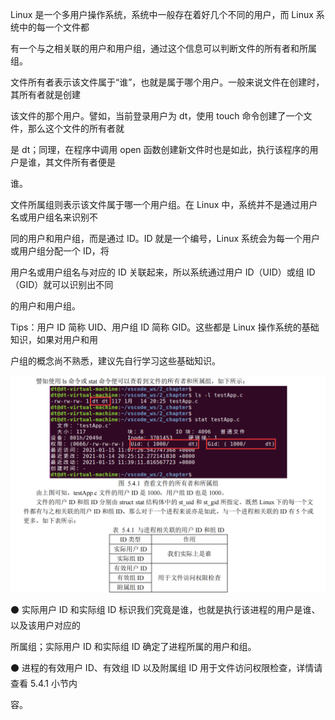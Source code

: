 Linux 是一个多用户操作系统，系统中一般存在着好几个不同的用户，而 Linux 系统中的每一个文件都

有一个与之相关联的用户和用户组，通过这个信息可以判断文件的所有者和所属组。

文件所有者表示该文件属于“谁”，也就是属于哪个用户。一般来说文件在创建时，其所有者就是创建

该文件的那个用户。譬如，当前登录用户为 dt，使用 touch 命令创建了一个文件，那么这个文件的所有者就

是 dt；同理，在程序中调用 open 函数创建新文件时也是如此，执行该程序的用户是谁，其文件所有者便是

谁。

文件所属组则表示该文件属于哪一个用户组。在 Linux 中，系统并不是通过用户名或用户组名来识别不

同的用户和用户组，而是通过 ID。ID 就是一个编号，Linux 系统会为每一个用户或用户组分配一个 ID，将

用户名或用户组名与对应的 ID 关联起来，所以系统通过用户 ID（UID）或组 ID（GID）就可以识别出不同

的用户和用户组。

Tips：用户 ID 简称 UID、用户组 ID 简称 GID。这些都是 Linux 操作系统的基础知识，如果对用户和用

户组的概念尚不熟悉，建议先自行学习这些基础知识。

![1730896459767](images/0.总览/1730896459767.png)



⚫ 实际用户 ID 和实际组 ID 标识我们究竟是谁，也就是执行该进程的用户是谁、以及该用户对应的

所属组；实际用户 ID 和实际组 ID 确定了进程所属的用户和组。

⚫ 进程的有效用户 ID、有效组 ID 以及附属组 ID 用于文件访问权限检查，详情请查看 5.4.1 小节内

容。
